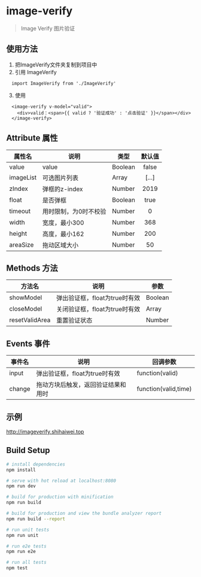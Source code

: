 # image-verify

> Image Verify 图片验证
## 使用方法
1. 把ImageVerify文件夹复制到项目中
2. 引用 ImageVerify
  ```
    import ImageVerify from './ImageVerify'
  ```
3. 使用
  ```
    <image-verify v-model="valid">
      <div>valid：<span>{{ valid ? '验证成功' : '点击验证' }}</span></div>
    </image-verify>
  ```
## Attribute 属性

  | 属性名     | 说明                | 类型      | 默认值  |
  | --------   | -----               | -----    | :----: |
  | value      | value               | Boolean  | false  |
  | imageList  | 可选图片列表         | Array    | [...]  |
  | zIndex     | 弹框的z-index        | Number  | 2019   |
  | float      | 是否弹框             | Boolean  | true  |
  | timeout    | 用时限制，为0时不校验 | Number   | 0     |
  | width      | 宽度，最小300        | Number   | 368   |
  | height     | 高度，最小162        | Number   | 200   |
  | areaSize   | 拖动区域大小         | Number   | 50    |

## Methods 方法
  | 方法名          | 说明                        |  参数    | 
  | --------       | -----                       | -----  | 
  | showModel      | 弹出验证框，float为true时有效 | Boolean  | 
  | closeModel     | 关闭验证框，float为true时有效 | Array    | 
  | resetValidArea | 重置验证状态                 | Number   | 

## Events 事件
  | 事件名  | 说明                             |  回调参数            | 
  | -----   | -----                           | -----               | 
  | input   | 弹出验证框，float为true时有效     | function(valid)     | 
  | change  | 拖动方块后触发，返回验证结果和用时 | function(valid,time) | 
## 示例
http://imageverify.shihaiwei.top

## Build Setup

``` bash
# install dependencies
npm install

# serve with hot reload at localhost:8080
npm run dev

# build for production with minification
npm run build

# build for production and view the bundle analyzer report
npm run build --report

# run unit tests
npm run unit

# run e2e tests
npm run e2e

# run all tests
npm test
```
